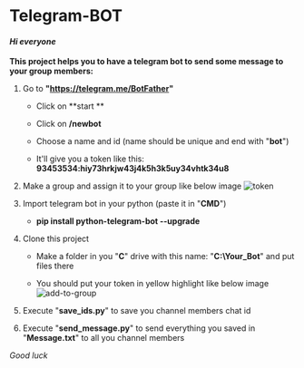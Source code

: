 # Telegram-BOT
#### *Hi everyone*

**This project helps you to have a telegram bot to send some message to your group members:**

1. Go to **"https://telegram.me/BotFather"**

   - Click on **start **

   - Click on **/newbot**

   - Choose a name and id (name should be unique and end with "**bot**")

   - It'll give you a token like this: **93453534:hiy73hrkjw43j4k5h3k5uy34vhtk34u8**


2. Make a group and assign it to your group like below image
![token](https://ibb.co/sj9bzk2)
 
3. Import telegram bot in your python (paste it in "**CMD**")

   - **pip install python-telegram-bot --upgrade**

4. Clone this project

   - Make a folder in you "**C**" drive with this name: "**C:\Your_Bot**" and put files there

   - You should put your token in yellow highlight like below image
  ![add-to-group](https://ibb.co/645KSDq)
 

5. Execute "**save_ids.py**" to save you channel members chat id

6. Execute "**send_message.py**" to send everything you saved in "**Message.txt**" to all you channel members

*Good luck*
